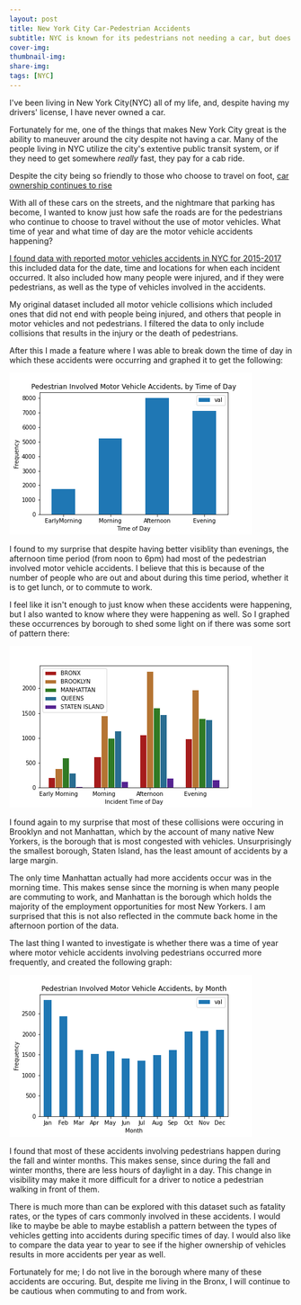 ```yaml
---
layout: post
title: New York City Car-Pedestrian Accidents
subtitle: NYC is known for its pedestrians not needing a car, but does that make the roads safe for them?
cover-img: 
thumbnail-img: 
share-img: 
tags: [NYC]
---
```


I've been living in New York City(NYC) all of my life, and, despite having my drivers' license, I have never owned a car.

Fortunately for me, one of the things that makes New York City great is the ability to maneuver around the city despite not having a car. Many of the people living in NYC utilize the city's extentive public transit system, or if they need to get somewhere *really* fast, they pay for a cab ride.

Despite the city being so friendly to those who choose to travel on foot, [car ownership continues to rise](https://nyc.streetsblog.org/2018/10/03/car-ownership-continues-to-rise-under-mayor-de-blasio/)

With all of these cars on the streets, and the nightmare that parking has become, I wanted to know just how safe the roads are for the pedestrians who continue to choose to travel without the use of motor vehicles. What time of year and what time of day are the motor vehicle accidents happening?

[I found data with reported motor vehicles accidents in NYC for 2015-2017](https://www.kaggle.com/nypd/vehicle-collisions) this included data for the date, time and locations for when each incident occurred. It also included how many people were injured, and if they were pedestrians, as well as the type of vehicles involved in the accidents.

My original dataset included all motor vehicle collisions which included ones that did not end with people being injured, and others that people in motor vehicles and not pedestrians. I filtered the data to only include collisions that results in the injury or the death of pedestrians.

After this I made a feature where I was able to break down the time of day in which these accidents were occurring and graphed it to get the following:

![data_1](/assets/img/MVAccidentTOD.png)

I found to my surprise that despite having better visiblity than evenings, the afternoon time period (from noon to 6pm) had most of the pedestrian involved motor vehicle accidents. I believe that this is because of the number of people who are out and about during this time period, whether it is to get lunch, or to commute to work.

I feel like it isn't enough to just know when these accidents were happening, but I also wanted to know where they were happening as well. So I graphed these occurrences by borough to shed some light on if there was some sort of pattern there:

![data_2](/assets/img/MVAccidentTODBoroughs.png)

I found again to my surprise that most of these collisions were occuring in Brooklyn and not Manhattan, which by the account of many native New Yorkers, is the borough that is most congested with vehicles. Unsurprisingly the smallest borough, Staten Island, has the least amount of accidents by a large margin.

The only time Manhattan actually had more accidents occur was in the morning time. This makes sense since the morning is when many people are commuting to work, and Manhattan is the borough which holds the majority of the employment opportunities for most New Yorkers. I am surprised that this is not also reflected in the commute back home in the afternoon portion of the data.

The last thing I wanted to investigate is whether there was a time of year where motor vehicle accidents involving pedestrians occurred more frequently, and created the following graph:

![data_3](/assets/img/MVAccidentMOY.png)

I found that most of these accidents involving pedestrians happen during the fall and winter months. This makes sense, since during the fall and winter months, there are less hours of daylight in a day. This change in visibility may make it more difficult for a driver to notice a pedestrian walking in front of them.

There is much more than can be explored with this dataset such as fatality rates, or the types of cars commonly involved in these accidents. I would like to maybe be able to maybe establish a pattern between the types of vehicles getting into accidents during specific times of day. I would also like to compare the data year to year to see if the higher ownership of vehicles results in more accidents per year as well.

Fortunately for me; I do not live in the borough where many of these accidents are occuring. But, despite me living in the Bronx, I will continue to be cautious when commuting to and from work.
